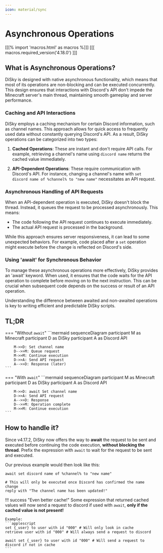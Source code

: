 ```yaml
---
icon: material/sync
---
```


# Asynchronous Operations

[[[% import 'macros.html' as macros %]]]
[[[ macros.required_version('4.18.0') ]]]

## What is Asynchronous Operations?

DiSky is designed with native asynchronous functionality, which means that most of its operations are non-blocking and can be executed concurrently. This design ensures that interactions with Discord's API don't impede the Minecraft server's main thread, maintaining smooth gameplay and server performance.

### Caching and API Interactions

DiSky employs a caching mechanism for certain Discord information, such as channel names. This approach allows for quick access to frequently used data without constantly querying Discord's API. As a result, DiSky operations can be categorized into two types:

1. **Cached Operations**: These are instant and don't require API calls. For example, retrieving a channel's name using `discord name` returns the cached value immediately.

2. **API-Dependent Operations**: These require communication with Discord's API. For instance, changing a channel's name with `set discord name of %channel% to "new name"` necessitates an API request.

### Asynchronous Handling of API Requests

When an API-dependent operation is executed, DiSky doesn't block the thread. Instead, it queues the request to be processed asynchronously. This means:

- The code following the API request continues to execute immediately.
- The actual API request is processed in the background.

While this approach ensures server responsiveness, it can lead to some unexpected behaviors. For example, code placed after a `set` operation might execute before the change is reflected on Discord's side.

### Using 'await' for Synchronous Behavior

To manage these asynchronous operations more effectively, DiSky provides an 'await' keyword. When used, it ensures that the code waits for the API operation to complete before moving on to the next instruction. This can be crucial when subsequent code depends on the success or result of an API operation.

Understanding the difference between awaited and non-awaited operations is key to writing efficient and predictable DiSky scripts.

## TL;DR

=== "Without `await`"
    ```mermaid
    sequenceDiagram
        participant M as Minecraft
        participant D as DiSky
        participant A as Discord API
        
        M->>D: Set channel name
        D-->>M: Queue request
        M->>M: Continue execution
        D->>A: Send API request
        A-->>D: Response (later)
    ```

=== "With `await`"
    ```mermaid
    sequenceDiagram
        participant M as Minecraft
        participant D as DiSky
        participant A as Discord API
    
        M->>D: await Set channel name
        D->>A: Send API request
        A-->>D: Response
        D-->>M: Operation complete
        M->>M: Continue execution
    ```

## How to handle it?

Since v4.17.2,
DiSky now offers the way to **await** the request to be sent and executed before continuing the code execution,
__**without blocking the thread**__.
Prefix the expression with `await` to wait for the request to be sent and executed.

Our previous example would then look like this:

```applescript
await set discord name of %channel% to "new name"

# This will only be executed once Discord has confirmed the name change
reply with "The channel name has been updated!"
```

!!! success "Even better cache!"
    Some expression that returned cached values will now send a request to discord if used with `await`,
    **only if the cached value is not present!**

    Example:
    ```applescript
    set {_user} to user with id "000" # Will only look in cache
    retrieve user with id "000" # Will always send a request to discord

    await set {_user} to user with id "000" # Will send a request to discord if not in cache
    ```